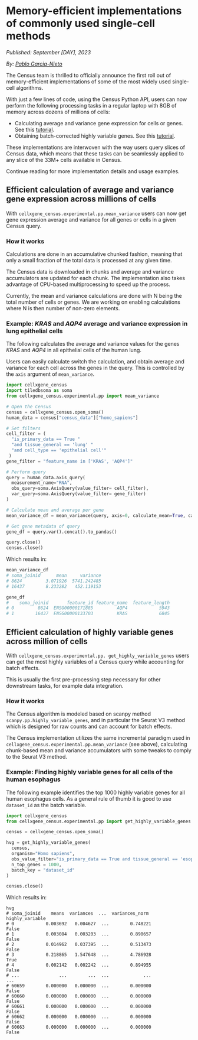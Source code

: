 # Memory-efficient implementations of commonly used single-cell methods

*Published:* *September [DAY], 2023*

*By:* *[Pablo Garcia-Nieto](pgarcia-nieto@chanzuckerberg.com)*

The Census team is thrilled to officially announce the first roll out of memory-efficient implementations of some of the most widely used single-cell algorithms.

With just a few lines of code, using the Census Python API, users can now perform the following processing tasks in a regular laptop with 8GB of memory across dozens of millions of cells:

* Calculating average and variance gene expression for cells or genes. See this [tutorial](../../notebooks/experimental/mean_variance.ipynb).
* Obtaining batch-corrected highly variable genes. See this [tutorial](../../notebooks/experimental/highly_variable_genes).

These implementations are interwoven with the way users query slices of Census data, which means that these tasks can be seamlessly applied to any slice of the 33M+ cells available in Census.

Continue reading for more implementation details and usage examples.

## Efficient calculation of average and variance gene expression across millions of cells

With `cellxgene_census.experimental.pp.mean_variance` users can now get gene expression average and variance for all genes or cells in a given Census query.

### How it works

Calculations are done in an accumulative chunked fashion, meaning that only a small fraction of the total data is processed at any given time.

The Census data is downloaded in chunks and average and variance accumulators are updated for each chunk. The implementation also takes advantage of CPU-based multiprocessing to speed up the process.

Currently, the mean and variance calculations are done with N being the total number of cells or genes. We are working on enabling calculations where N is then number of non-zero elements.

### Example: *KRAS* and *AQP4* average and variance expression in lung epithelial cells

The following calculates the average and variance values for the genes *KRAS* and *AQP4* in all epithelial cells of the human lung.

Users can easily calculate switch the calculation, and obtain average and variance for each cell across the genes in the query. This is controlled by the `axis` argument of `mean_variance`.

```python
import cellxgene_census
import tiledbsoma as soma
from cellxgene_census.experimental.pp import mean_variance

# Open the Census
census = cellxgene_census.open_soma()
human_data = census["census_data"]["homo_sapiens"]

# Set filters
cell_filter = (
  "is_primary_data == True "
  "and tissue_general == 'lung' "
  "and cell_type == 'epithelial cell'"
 )
gene_filter = "feature_name in ['KRAS', 'AQP4']"

# Perform query
query = human_data.axis_query(
  measurement_name="RNA",
  obs_query=soma.AxisQuery(value_filter= cell_filter),
  var_query=soma.AxisQuery(value_filter= gene_filter)
)

# Calculate mean and average per gene
mean_variance_df = mean_variance(query, axis=0, calculate_mean=True, calculate_variance=True)

# Get gene metadata of query
gene_df = query.var().concat().to_pandas()

query.close()
census.close()
```

Which results in:

```python
mean_variance_df
# soma_joinid      mean     variance
# 8624         3.071926  5741.242485
# 16437        8.233282   452.119153

gene_df
#    soma_joinid       feature_id feature_name  feature_length
# 0         8624  ENSG00000171885         AQP4            5943
# 1        16437  ENSG00000133703         KRAS            6845
```

## Efficient calculation of highly variable genes across million of cells

With `cellxgene_census.experimental.pp. get_highly_variable_genes` users can get the most highly variables of a Census query while accounting for batch effects.

This is usually the first pre-processing step necessary for other downstream tasks, for example data integration.

### How it works

The Census algorithm is modeled based on scanpy method `scanpy.pp.highly_variable_genes`, and in particular the Seurat V3 method which is designed for raw counts and can account for batch effects.

The Census implementation utilizes the same incremental paradigm used in  `cellxgene_census.experimental.pp.mean_variance` (see above), calculating chunk-based mean and variance accumulators with some tweaks to comply to the Seurat V3 method.

### Example: Finding highly variable genes for all cells of the human esophagus

The following example identifies the top 1000 highly variable genes for all human esophagus cells. As a general rule of thumb it is good to use `dataset_id` as the batch variable.

```python
import cellxgene_census
from cellxgene_census.experimental.pp import get_highly_variable_genes

census = cellxgene_census.open_soma()

hvg = get_highly_variable_genes(
  census,
  organism="Homo sapiens",
  obs_value_filter="is_primary_data == True and tissue_general == 'esophagus'",
  n_top_genes = 1000,
  batch_key = "dataset_id"
)

census.close()
```

Which results in:

```ptyhon
hvg
# soma_joinid    means  variances  ...  variances_norm  highly_variable
# 0            0.003692   0.004627  ...        0.748221            False
# 1            0.003084   0.003203  ...        0.898657            False
# 2            0.014962   0.037395  ...        0.513473            False
# 3            0.218865   1.547648  ...        4.786928             True
# 4            0.002142   0.002242  ...        0.894955            False
# ...               ...        ...  ...             ...              ...
# 60659        0.000000   0.000000  ...        0.000000            False
# 60660        0.000000   0.000000  ...        0.000000            False
# 60661        0.000000   0.000000  ...        0.000000            False
# 60662        0.000000   0.000000  ...        0.000000            False
# 60663        0.000000   0.000000  ...        0.000000            False
```
